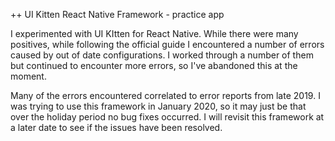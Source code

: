 ++ UI Kitten React Native Framework - practice app

I experimented with UI KItten for React Native. While there were many positives, while following the official guide I encountered a number of errors caused by out of date configurations. I worked through a number of them but continued to encounter more errors, so I've abandoned this at the moment.

Many of the errors encountered correlated to error reports from late 2019. I was trying to use this framework in January 2020, so it may just be that over the holiday period no bug fixes occurred. I will revisit this framework at a later date to see if the issues have been resolved.



